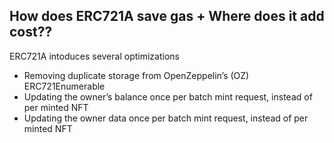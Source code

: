 ## How does ERC721A save gas + Where does it add cost??
ERC721A intoduces several optimizations
* Removing duplicate storage from OpenZeppelin’s (OZ) ERC721Enumerable
* Updating the owner’s balance once per batch mint request, instead of per minted NFT
* Updating the owner data once per batch mint request, instead of per minted NFT